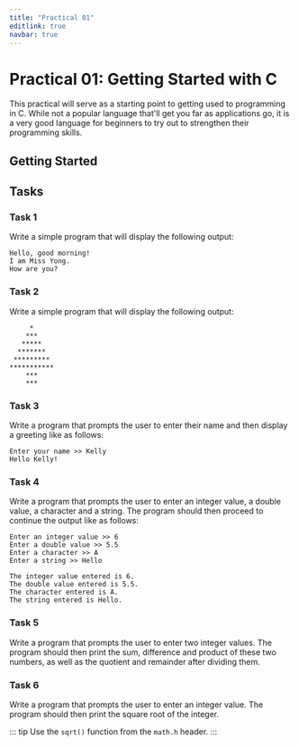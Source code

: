 ```yaml
---
title: "Practical 01"
editlink: true
navbar: true
---
```


# Practical 01: Getting Started with C

This practical will serve as a starting point to getting used to programming in C.
While not a popular language that'll get you far as applications go, it is a very good language for beginners to try out to strengthen their programming skills.

## Getting Started

## Tasks

### Task 1

Write a simple program that will display the following output:

```
Hello, good morning!
I am Miss Yong.
How are you?
```

### Task 2

Write a simple program that will display the following output:

```
     *
    ***
   *****
  *******
 *********
***********
    ***
    ***
```

### Task 3

Write a program that prompts the user to enter their name and then display a greeting like as follows:

```
Enter your name >> Kelly
Hello Kelly!
```

### Task 4

Write a program that prompts the user to enter an integer value, a double value, a character and a string.
The program should then proceed to continue the output like as follows:

```
Enter an integer value >> 6
Enter a double value >> 5.5
Enter a character >> A
Enter a string >> Hello

The integer value entered is 6.
The double value entered is 5.5.
The character entered is A.
The string entered is Hello.
```

### Task 5

Write a program that prompts the user to enter two integer values.
The program should then print the sum, difference and product of these two numbers, as well as the quotient and remainder after dividing them.

### Task 6

Write a program that prompts the user to enter an integer value.
The program should then print the square root of the integer.

::: tip
Use the `sqrt()` function from the `math.h` header.
:::
